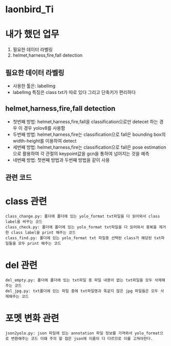# laonbird_Ti

# 내가 했던 업무
  1. 필요한 데이터 라벨링
  2. helmet,harness,fire,fall detection

## 필요한 데이터 라벨링
  - 사용한 툴은: labelImg
  - labelImg 특징은 class txt가 따로 있다 그리고 단축키가 편리하다
    
## helmet,harness,fire,fall detection
  - 첫번째 방법: helmet,harness,fire,fall을 classification으로만 detecet 하는 경우 이 경우 yolov8를 사용함
  - 두번째 방법: helmet,harness,fire는 classification으로 fall은 bounding box의 width-height를 이용하여 detect
  - 세번째 방법: helmet,harness,fire는 classification으로 fall은 pose estimation으로 활용하여 각 관절의 keypoint값을 gcn을 통하여 넘어지는 것을 예측
  - 네번째 방법: 첫번째 방법과 두번째 방법을 같이 사용

## 관련 코드 
  # class 관련
    class_change.py: 폴더에 폴더에 있는 yolo_format txt파일을 다 읽어와서 class label을 바꾸는 코드
    class_check.py: 폴더에 폴더에 있는 yolo_format txt파일을 다 읽어와서 중복을 제거한 class label을 print 해주는 코드
    class_find.py: 폴더에 있는 yolo_format txt 파일중 선택돤 class가 해당된 txt파일들을 모두 print 해주는 코드

  # del 관련
    del_empty.py: 폴더에 폴더에 있는 txt파일 중 파일 내용이 없는 txt파일을 모두 삭제해주는 코드
    del_jpg.py: txt폴더에 있는 파일 중에 txt파일명과 똑같지 않은 jpg 파일들은 모두 삭제해주는 코드

  # 포멧 변화 관련
    json2yolo.py: json 파일에 있는 annotation 파일 정보를 가져와서 yolo_format으로 변환해주는 코드 이떄 주의 할 점은 json에 이름이 다 다르므로 이를 고쳐야한다. 
